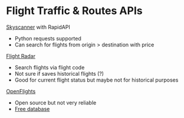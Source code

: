 # Flight Traffic & Routes APIs
[Skyscanner](https://rapidapi.com/DataCrawler/api/skyscanner50/) with RapidAPI
* Python requests supported
* Can search for flights from origin > destination with price

[Flight Radar](https://rapidapi.com/apidojo/api/flight-radar1/)
* Search flights via flight code
* Not sure if saves historical flights (?)
* Good for current flight status but maybe not for historical purposes

[OpenFlights](https://openflights.org/faq)
* Open source but not very reliable
* [Free database](https://github.com/jpatokal/openflights/tree/master/data)
